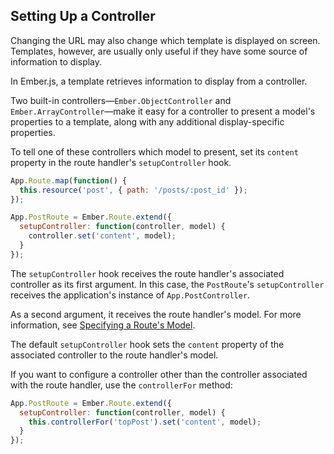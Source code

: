 ## Setting Up a Controller

Changing the URL may also change which template is displayed on
screen. Templates, however, are usually only useful if they have some
source of information to display.

In Ember.js, a template retrieves information to display from a
controller.

Two built-in controllers—`Ember.ObjectController` and
`Ember.ArrayController`—make it easy for a controller to present a
model's properties to a template, along with any additional
display-specific properties.

To tell one of these controllers which model to present, set its
`content` property in the route handler's `setupController` hook.

```js
App.Route.map(function() {
  this.resource('post', { path: '/posts/:post_id' });
});

App.PostRoute = Ember.Route.extend({
  setupController: function(controller, model) {
    controller.set('content', model);
  }
});
```

The `setupController` hook receives the route handler's associated
controller as its first argument. In this case, the `PostRoute`'s
`setupController` receives the application's instance of
`App.PostController`.

As a second argument, it receives the route handler's model. For more
information, see [Specifying a Route's Model][1].

[1]: /guides/routing/specifying-a-routes-model

The default `setupController` hook sets the `content` property of the
associated controller to the route handler's model.

If you want to configure a controller other than the controller
associated with the route handler, use the `controllerFor` method:

```js
App.PostRoute = Ember.Route.extend({
  setupController: function(controller, model) {
    this.controllerFor('topPost').set('content', model);
  }
});
```

